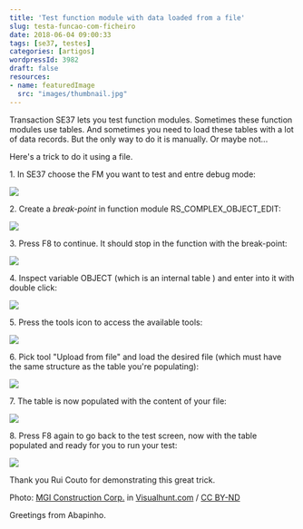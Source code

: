 ```yaml
---
title: 'Test function module with data loaded from a file'
slug: testa-funcao-com-ficheiro
date: 2018-06-04 09:00:33
tags: [se37, testes]
categories: [artigos]
wordpressId: 3982
draft: false
resources:
- name: featuredImage
  src: "images/thumbnail.jpg"
---
```

Transaction SE37 lets you test function modules. Sometimes these function modules use tables. And sometimes you need to load these tables with a lot of data records. But the only way to do it is manually. Or maybe not...

Here's a trick to do it using a file.

<!--more-->

1\. In SE37 choose the FM you want to test and entre debug mode:

[![][1]][1]

2\. Create a _break-point_ in function module RS_COMPLEX_OBJECT_EDIT:

[![][2]][2]

3\. Press F8 to continue. It should stop in the function with the break-point:

[![][3]][3]

4\. Inspect variable OBJECT (which is an internal table ) and enter into it with double click:

[![][4]][4]

5\. Press the tools icon to access the available tools:

[![][5]][5]

6\. Pick tool "Upload from file" and load the desired file (which must have the same structure as the table you're populating):

[![][6]][6]

7\. The table is now populated with the content of your file:

[![][7]][7]

8\. Press F8 again to go back to the test screen, now with the table populated and ready for you to run your test:

[![][8]][8]

Thank you Rui Couto for demonstrating this great trick.

Photo: [MGI Construction Corp.][9] in [Visualhunt.com][10] / [ CC BY-ND][11]

Greetings from Abapinho.

   [1]: images/Picture1.png
   [2]: images/Picture3.png
   [3]: images/Picture4.png
   [4]: images/Picture5.png
   [5]: images/Picture65.png
   [6]: images/Picture6.png
   [7]: images/Picture7.png
   [8]: images/Picture8.png
   [9]: https://visualhunt.com/author/c56abe
   [10]: https://visualhunt.com/re/0b3fcb
   [11]: http://creativecommons.org/licenses/by-nd/2.0/
